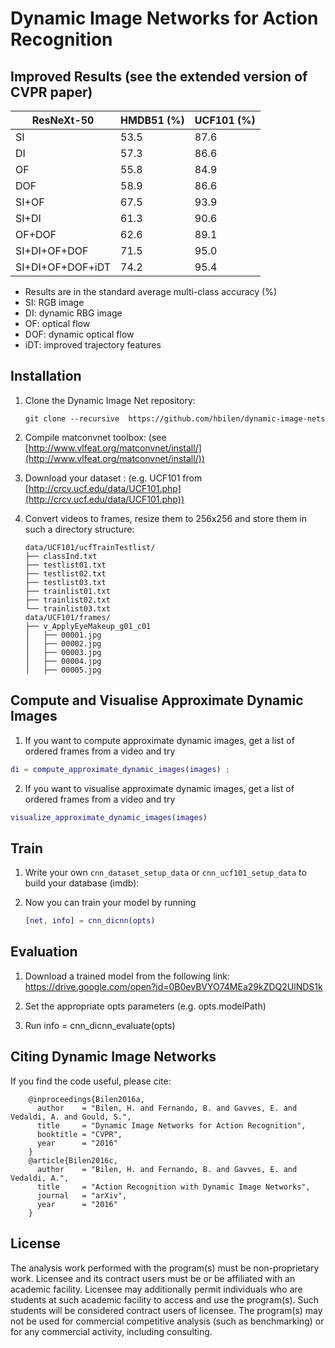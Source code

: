 # Dynamic Image Networks for Action Recognition
## Improved Results (see the extended version of CVPR paper)


ResNeXt-50        | HMDB51 (%) | UCF101 (%) |
------------------|--------|--------|
SI                |  53.5  |  87.6  |
DI                |  57.3  |  86.6  |
OF                |  55.8  |  84.9  |
DOF               |  58.9  |  86.6  |
SI+OF             |  67.5  |  93.9  |
SI+DI             |  61.3  |  90.6  |
OF+DOF            |  62.6  |  89.1  |
SI+DI+OF+DOF      |  71.5  |  95.0  |
SI+DI+OF+DOF+iDT  |  74.2  |  95.4  |

* Results are in the standard average multi-class accuracy (%)
* SI: RGB image
* DI: dynamic RBG image
* OF: optical flow 
* DOF: dynamic optical flow 
* iDT: improved trajectory features 


## Installation
1. Clone the Dynamic Image Net repository:

    ```Shell
    git clone --recursive  https://github.com/hbilen/dynamic-image-nets
    ```
    
2. Compile matconvnet toolbox: (see [http://www.vlfeat.org/matconvnet/install/](http://www.vlfeat.org/matconvnet/install/))

3. Download your dataset : (e.g. UCF101 from [http://crcv.ucf.edu/data/UCF101.php](http://crcv.ucf.edu/data/UCF101.php))

4. Convert videos to frames, resize them to 256x256 and store them in such a directory structure:
    
    ```Shell
    data/UCF101/ucfTrainTestlist/
    ├── classInd.txt
    ├── testlist01.txt
    ├── testlist02.txt
    ├── testlist03.txt
    ├── trainlist01.txt
    ├── trainlist02.txt
    └── trainlist03.txt
    data/UCF101/frames/
    ├── v_ApplyEyeMakeup_g01_c01
    │   ├── 00001.jpg
    │   ├── 00002.jpg
    │   ├── 00003.jpg
    │   ├── 00004.jpg
    │   ├── 00005.jpg
    ```

## Compute and Visualise Approximate Dynamic Images
1. If you want to compute approximate dynamic images, get a list of ordered frames from a video and try
  ```matlab
  di = compute_approximate_dynamic_images(images) ;
  ```

2. If you want to visualise approximate dynamic images, get a list of ordered frames from a video and try
  ```matlab
  visualize_approximate_dynamic_images(images)
  ```

## Train 
1. Write your own `cnn_dataset_setup_data` or `cnn_ucf101_setup_data` to build your database (imdb):
2. Now you can train your model by running 

    ```matlab
    [net, info] = cnn_dicnn(opts)
    ```
## Evaluation

1. Download a trained model from the following link:
https://drive.google.com/open?id=0B0evBVYO74MEa29kZDQ2UlNDS1k

2. Set the appropriate opts parameters (e.g. opts.modelPath)

3. Run info = cnn_dicnn_evaluate(opts)


## Citing Dynamic Image Networks

If you find the code useful, please cite:

        @inproceedings{Bilen2016a,
          author    = "Bilen, H. and Fernando, B. and Gavves, E. and Vedaldi, A. and Gould, S.",
          title     = "Dynamic Image Networks for Action Recognition",
          booktitle = "CVPR",
          year      = "2016"
        }
        @article{Bilen2016c,
          author    = "Bilen, H. and Fernando, B. and Gavves, E. and Vedaldi, A.",
          title     = "Action Recognition with Dynamic Image Networks",
          journal   = "arXiv",
          year      = "2016"
        }
## License
The analysis work performed with the program(s) must be non-proprietary work. Licensee and its contract users must be or be affiliated with an academic facility. Licensee may additionally permit individuals who are students at such academic facility to access and use the program(s). Such students will be considered contract users of licensee. The program(s) may not be used for commercial competitive analysis (such as benchmarking) or for any commercial activity, including consulting.

